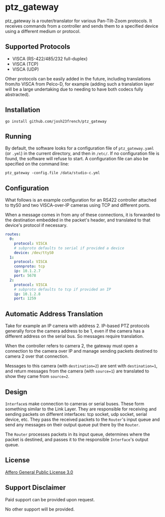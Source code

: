 # ptz_gateway

ptz_gateway is a router/translator for various Pan-Tilt-Zoom protocols. It receives commands from a controller and sends them to a specified device using a different medium or protocol.

## Supported Protocols

* VISCA (RS-422/485/232 full-duplex)
* VISCA (TCP)
* VISCA (UDP)

Other protocols can be easily added in the future, including translations from/to VISCA from Pelco-D, for example (adding such a translation layer will be a large undertaking due to needing to have both codecs fully abstracted).

## Installation

```shell
go install github.com/josh23french/ptz_gateway
```

## Running

By default, the software looks for a configuration file of `ptz_gateway.yaml` (or `.yml`) in the current directory, and then in `/etc/`. If no configuration file is found, the software will refuse to start. A configuration file can also be specified on the command line:

```shell
ptz_gateway -config.file /data/studio-c.yml
```

## Configuration

What follows is an example configuration for an RS422 controller attached to ttyS0 and two VISCA-over-IP cameras using TCP and different ports.

When a message comes in from any of these connections, it is forwarded to the destination embedded in the packet's header, and translated to that device's protocol if necessary.

```yaml
routes:
  0:
    protocol: VISCA
    # subproto defaults to serial if provided a device
    device: /dev/ttyS0
  1:
    protocol: VISCA
    connproto: tcp
    ip: 10.1.2.7
    port: 5678
  2:
    protocol: VISCA
    # subproto defaults to tcp if provided an IP
    ip: 10.1.2.8
    port: 1259
```

## Automatic Address Translation

Take for example an IP camera with address 2. IP-based PTZ protocols generally force the camera address to be 1, even if the camera has a different address on the serial bus. So messages require translation.

When the controller refers to camera 2, the gateway must open a connection to the camera over IP and manage sending packets destined to camera 2 over that connection.

Messages to this camera (with `destination=2`) are sent with `destination=1`, and return messages from the camera (with `source=1`) are translated to show they came from `source=2`.

## Design

`Interface`s make connection to cameras or serial buses. These form something similar to the Link Layer. They are responsible for receiving and sending packets on different interfaces: tcp socket, udp socket, serial device, etc. They pass the received packets to the `Router`'s input queue and send any messages on their output queue put there by the `Router`.

The `Router` processes packets in its input queue, determines where the packet is destined, and passes it to the responsible `Interface`'s output queue.

## License

[Affero General Public License 3.0](LICENSE)

## Support Disclaimer

Paid support can be provided upon request.

No other support will be provided.

